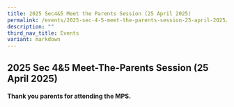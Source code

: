 ```yaml
---
title: 2025 Sec4&5 Meet the Parents Session (25 April 2025)
permalink: /events/2025-sec-4-5-meet-the-parents-session-25-april-2025/
description: ""
third_nav_title: Events
variant: markdown
---
```

## 2025 Sec 4&5 Meet-The-Parents Session (25 April 2025)

#### Thank you parents for attending the MPS.